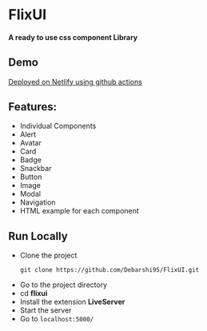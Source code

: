 # FlixUI

#### A ready to use css component Library

## Demo

[Deployed on Netlify using github actions](https://debarshib-flixui.netlify.app/)

## Features:

- Individual Components
- Alert
- Avatar
- Card
- Badge
- Snackbar
- Button
- Image
- Modal
- Navigation
- HTML example for each component

## Run Locally

- Clone the project
  ```
  git clone https://github.com/Debarshi95/FlixUI.git
  ```
- Go to the project directory
- cd **flixui**
- Install the extension **LiveServer**
- Start the server
- Go to `localhost:5000/`
